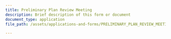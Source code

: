 ```yaml
---
title: Preliminary Plan Review Meeting
description: Brief description of this form or document
document_type: application
file_path: /assets/applications-and-forms/PRELIMINARY_PLAN_REVIEW_MEETINGS_AND_FORM.pdf

---
```

